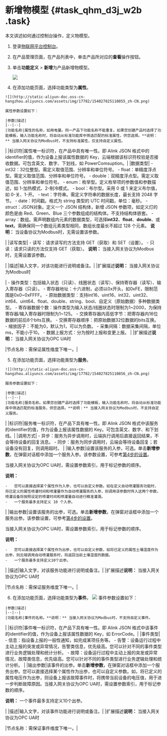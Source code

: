 # 新增物模型 {#task_qhm_d3j_w2b .task}

本文讲述如何通过控制台操作，定义物模型。

1.  登录[物联网平台控制台](http://iot.console.aliyun.com/)。 
2.  在产品管理页面，在产品列表中，单击产品所对应的**查看**操作按钮。 
3.  单击**功能定义** \> **新增**为产品新增物模型。 

    ![](http://static-aliyun-doc.oss-cn-hangzhou.aliyuncs.com/assets/img/17782/154027825110854_zh-CN.png)

4.   在添加功能页面，选择功能类型为**属性**。 

    ![](http://static-aliyun-doc.oss-cn-hangzhou.aliyuncs.com/assets/img/17782/154027825110855_zh-CN.png)

    属性参数设置如下：

    |参数|描述|
    |--|--|
    |功能名称|属性的名称，如用电量。同一产品下功能名称不能重复。如果您创建产品时选择了功能模板，输入功能名称时，将自动从标准功能库中筛选匹配的标准属性，供您选择。**说明：** 当接入网关协议为Modbus时，不支持标准属性，仅支持自定义属性。

|
    |标识符|属性唯一标识符，在产品中具有唯一性。即 Alink JSON 格式中的identifier的值，作为设备上报该属性数据的 Key，云端根据该标识符校验是否接收数据。可包含英文、数字、下划线，如 PowerComsuption。|
    |数据类型|     -   int32：32位整型。需定义取值范围、分辨率和单位符号。
    -   float：单精度浮点型。需定义取值范围、分辨率和单位符号。
    -   double：双精度浮点型。需定义取值范围、分辨率和单位符号。
    -   enum：枚举型。定义枚举项的参数值和参数描述，如 1-加热模式、2-制冷模式。
    -   bool：布尔型。采用 0 或 1 来定义布尔值，如 0-关、1-开。
    -   text：字符串。需定义字符串的数据长度，最长支持 2048 字节。
    -   date：时间戳。格式为 string 类型的 UTC 时间戳，单位：毫秒。
    -   struct：JSON对象。定义一个 JSON 结构体，新增 JSON 参数项，如定义灯的颜色是由 Red、Green、Blue 三个参数组成的结构体。不支持结构体嵌套。
    -   array：数组。需声明数组内元素的数据类型，可选择**int32**、**float**、**double**、或**text**。需确保同一个数组元素类型相同，数组长度最长不超过 128 个元素。
 **说明：** 当设备协议为Modbus时，无需设置该参数。

 |
    |读写类型|     -   读写：请求读写的方法支持 GET（获取）和 SET（设置）。
    -   只读：请求只读的方法仅支持 GET（获取）。
 **说明：** 当接入网关协议为Modbus时，无需设置该参数。

 |
    |描述|输入文字，对该功能进行说明或备注。|
    |扩展描述**说明：** 当接入网关协议为Modbus时

|     -   操作类型：包括输入状态（只读）、线圈状态（读写）、保持寄存器（读写）、输入寄存器（只读）。
    -   寄存器地址：十六进制，必须以0x开头，如0xFE，限制范围是0x0~0xFFFF。
    -   原始数据类型：支持int16、uint16、int32、uint32、int64、uint64、float、double、string、bool、自定义（原始数据）多种数据类型。
    -   寄存器数据个数：操作类型为输入状态/线圈状态时限制为1~2000，为保持寄存器/输入寄存器时限制为1~125。
    -   交换寄存器内高低字节：把寄存器内16位数据的前后8个bits互换。
    -   交换寄存器顺序：把原始数据32位数据的bits互换。
    -   缩放因子：不能为0，默认为1，可以为负数。
    -   采集间隔：数据采集间隔，单位ms，不能小于10。
    -   数据上报方式：分为按时上报和变更上报。
 |
    |扩展描述**说明：** 当接入网关协议为OPC UA时

|节点名称：需保证属性维度下唯一。|

5.   在添加功能页面，选择功能类型为**服务**。 

    ![](http://static-aliyun-doc.oss-cn-hangzhou.aliyuncs.com/assets/img/17782/154027825110856_zh-CN.png)

    服务参数设置如下：

    |参数|描述|
    |--|--|
    |功能名称|服务名称。如果您创建产品时选择了功能模板，输入功能名称时，将自动从标准功能库中筛选匹配的标准服务，供您选择。**说明：** 当接入网关协议为Modbus时，不支持自定义服务。

|
    |标识符|服务唯一标识符，在产品下具有唯一性。即 Alink JSON 格式中该服务的identifier的值，作为设备上报该属性数据的 Key。可包含英文、数字、和下划线。|
    |调用方式|     -   异步：服务为异步调用时，云端执行调用后直接返回结果，不会等待设备的回复消息。
    -   同步：服务为同步调用时，云端会等待设备回复；若设备没有回复，则调用超时。
 |
    |输入参数|设置该服务的入参，可选。单击**新增参数**，在弹窗对话框中添加一个服务入参。该参数设置，可参考[第4步的设置](#table_odh_x43_y2b)。

当接入网关协议为OPC UA时，需设置参数索引，用于标记参数的顺序。

**说明：** 

    -   您可以直接选择某个属性作为入参，也可以自定义参数。如在定义自动喷灌服务功能时，将已定义的属性喷灌时间和喷灌量作为自动喷灌服务的入参，则调用该参数时传入这两个参数，喷灌设备将按照设定的喷灌时间和喷灌量自动进行精准灌溉。
    -   一个服务最多支持定义 10 个入参。
|
    |输出参数|设置该服务的出参，可选。单击**新增参数**，在弹窗对话框中添加一个服务出参。该参数设置，可参考[第4步的设置](#table_odh_x43_y2b)。

当接入网关协议为OPC UA时，需设置参数索引，用于标记参数的顺序。

**说明：** 

    -   您可以直接选择某个属性作为出参，也可以自定义参数，如将已定义的属性土壤湿度作为出参，则云端调用自动喷灌服务时，将返回当前土壤湿度的数据。
    -   一个服务最多支持定义10个出参。
|
    |描述|输入文字，对该服务功能进行说明或备注。|
    |扩展描述**说明：** 当接入网关协议为OPC UA时

|节点名称：需保证服务维度下唯一。|

6.   在添加功能页面，选择功能类型为**事件**。 ![](http://static-aliyun-doc.oss-cn-hangzhou.aliyuncs.com/assets/img/17782/154027825110857_zh-CN.png) 事件参数设置如下：

    |参数|描述|
    |--|--|
    |功能名称|事件的名称。**说明：** 当接入网关协议为Modbus时，不支持自定义事件。

|
    |标识符|事件唯一标识符，在产品下具有唯一性。即 Alink JSON 格式中该事件的identifier的值，作为设备上报该属性数据的 Key，如 ErrorCode。|
    |事件类型|     -   信息：指设备上报的一般性通知，如完成某项任务等。
    -   告警：设备运行过程中主动上报的突发或异常情况，告警类信息，优先级高。您可以针对不同的事件类型进行业务逻辑处理和统计分析。
    -   故障：设备运行过程中主动上报的突发或异常情况，故障类信息，优先级高。您可以针对不同的事件类型进行业务逻辑处理和统计分析。
 |
    |输出参数|该事件的出参。单击**新增参数**，在弹窗对话框中添加一个服务出参。您可以直接选择某个属性作为出参，也可以自定义参数。如，将已定义的属性电压作为出参，则设备上报该故障事件时，将携带当前设备的电压值，用于进一步判断故障原因。当接入网关协议为OPC UA时，需设置参数索引，用于标记参数的顺序。

**说明：** 一个事件最多支持定义10个出参。

|
    |描述|输入文字，对该事件功能进行说明或备注。|
    |扩展描述**说明：** 当接入网关协议为OPC UA时

|节点名称：需保证事件维度下唯一。|


